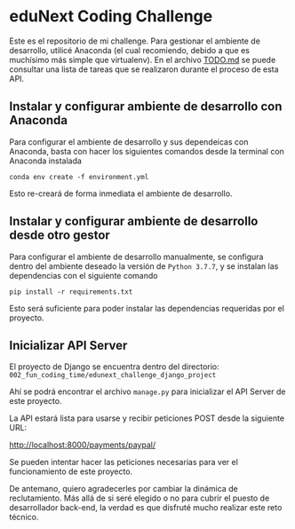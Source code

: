 # eduNext Coding Challenge

Este es el repositorio de mi challenge. Para gestionar el ambiente de desarrollo, utilicé Anaconda (el cual recomiendo, debido a que es muchísimo más simple que virtualenv). En el archivo [TODO.md](https://github.com/yeguacelestial/edunext-challenge/blob/master/TODO.md) se puede consultar una lista de tareas que se realizaron durante el proceso de esta API.

## Instalar y configurar ambiente de desarrollo con Anaconda

Para configurar el ambiente de desarrollo y sus dependeicas con Anaconda, basta con hacer los siguientes comandos desde la terminal con Anaconda instalada
```
conda env create -f environment.yml
```
Esto re-creará de forma inmediata el ambiente de desarrollo.

## Instalar y configurar ambiente de desarrollo desde otro gestor
Para configurar el ambiente de desarrollo manualmente, se configura dentro del ambiente deseado la versión de ```Python 3.7.7```, y se instalan las dependencias con el siguiente comando
```
pip install -r requirements.txt
```
Esto será suficiente para poder instalar las dependencias requeridas por el proyecto.

## Inicializar API Server
El proyecto de Django se encuentra dentro del directorio:
```002_fun_coding_time/edunext_challenge_django_project```

Ahí se podrá encontrar el archivo ```manage.py``` para inicializar el API Server de este proyecto.

La API estará lista para usarse y recibir peticiones POST desde la siguiente URL:

[http://localhost:8000/payments/paypal/](http://localhost:8000/payments/paypal/)

Se pueden intentar hacer las peticiones necesarias para ver el funcionamiento de este proyecto.

De antemano, quiero agradecerles por cambiar la dinámica de reclutamiento. Más allá de si seré elegido o no para cubrir el puesto de desarrollador back-end, la verdad es que disfruté mucho realizar este reto técnico.